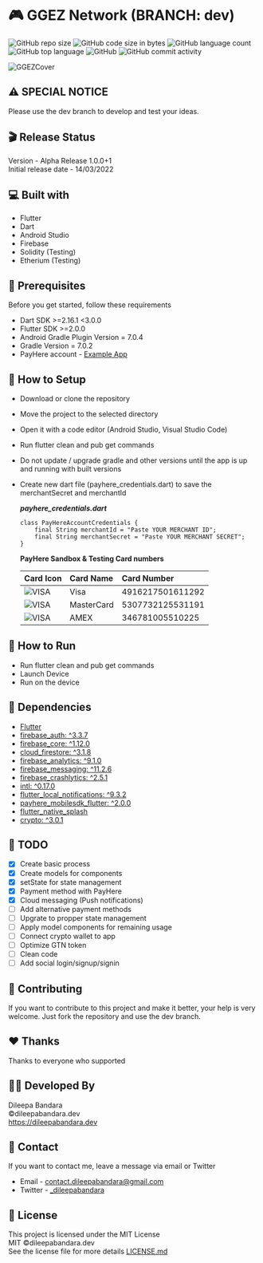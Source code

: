 # 🎮 GGEZ Network (BRANCH: dev)

![GitHub repo size](https://img.shields.io/github/repo-size/dileepabandara/ggez?color=red&label=repository%20size)
![GitHub code size in bytes](https://img.shields.io/github/languages/code-size/dileepabandara/ggez?color=red)
![GitHub language count](https://img.shields.io/github/languages/count/dileepabandara/ggez)
![GitHub top language](https://img.shields.io/github/languages/top/dileepabandara/ggez)
![GitHub](https://img.shields.io/github/license/dileepabandara/ggez?color=yellow)
![GitHub commit activity](https://img.shields.io/github/commit-activity/m/dileepabandara/ggez?color=brightgreen&label=commits)

![GGEZCover](https://dileepabandara.github.io/public-images/projects/ggez/ggez-cover-rounded-qr.png)

## ⚠️ SPECIAL NOTICE

Please use the dev branch to develop and test your ideas.

## 🎬 Release Status

Version - Alpha Release 1.0.0+1  
Initial release date - 14/03/2022

## 💻 Built with

- Flutter
- Dart
- Android Studio
- Firebase
- Solidity (Testing)
- Etherium (Testing)

## 📌 Prerequisites

Before you get started, follow these requirements

- Dart SDK >=2.16.1 <3.0.0
- Flutter SDK >=2.0.0
- Android Gradle Plugin Version = 7.0.4
- Gradle Version = 7.0.2
- PayHere account - [Example App](https://github.com/dileepabandara/flutter_with_payhere)

## 🍃 How to Setup

- Download or clone the repository
- Move the project to the selected directory
- Open it with a code editor (Android Studio, Visual Studio Code)
- Run flutter clean and pub get commands
- Do not update / upgrade gradle and other versions until the app is up and running with built versions
- Create new dart file (payhere_credentials.dart) to save the merchantSecret and merchantId  
    
  <b><i>payhere_credentials.dart</i></b>

  ```
  class PayHereAccountCredentials {
      final String merchantId = "Paste YOUR MERCHANT ID";
      final String merchantSecret = "Paste YOUR MERCHANT SECRET";
  }
  ```
  
  <b>PayHere Sandbox & Testing Card numbers</b>

  | Card Icon                                                      | Card Name  | Card Number      |
  | :------------------------------------------------------------- | :--------- | :--------------- |
  | ![VISA](https://img.icons8.com/color/40/000000/visa.png)       | Visa       | 4916217501611292 |
  | ![VISA](https://img.icons8.com/color/40/000000/mastercard.png) | MasterCard | 5307732125531191 |
  | ![VISA](https://img.icons8.com/color/40/000000/amex.png)       | AMEX       | 346781005510225  |

## 🚀 How to Run

- Run flutter clean and pub get commands
- Launch Device
- Run on the device

## 💎 Dependencies

- [Flutter](https://flutter.dev)
- [firebase_auth: ^3.3.7](https://pub.dev/packages/firebase_auth)
- [firebase_core: ^1.12.0](https://pub.dev/packages/firebase_core)
- [cloud_firestore: ^3.1.8](https://pub.dev/packages/cloud_firestore)
- [firebase_analytics: ^9.1.0](https://pub.dev/packages/firebase_analytics)
- [firebase_messaging: ^11.2.6](https://pub.dev/packages/firebase_messaging)
- [firebase_crashlytics: ^2.5.1](https://pub.dev/packages/firebase_crashlytics)
- [intl: ^0.17.0](https://pub.dev/packages/intl)
- [flutter_local_notifications: ^9.3.2](https://pub.dev/packages/flutter_local_notifications)
- [payhere_mobilesdk_flutter: ^2.0.0](https://pub.dev/packages/payhere_mobilesdk_flutter)
- [flutter_native_splash](https://pub.dev/packages/flutter_native_splash)
- [crypto: ^3.0.1](https://pub.dev/packages/crypto)

## 🎯 TODO

- [x] Create basic process
- [x] Create models for components
- [x] setState for state management 
- [x] Payment method with PayHere
- [x] Cloud messaging (Push notifications)
- [ ] Add alternative payment methods
- [ ] Upgrate to propper state management
- [ ] Apply model components for remaining usage
- [ ] Connect crypto wallet to app
- [ ] Optimize GTN token
- [ ] Clean code
- [ ] Add social login/signup/signin

## 👑 Contributing

If you want to contribute to this project and make it better, your help is very welcome. Just fork the repository and use the dev branch.

## ❤️ Thanks

Thanks to everyone who supported

## 👨‍💻 Developed By

Dileepa Bandara  
©dileepabandara.dev  
<https://dileepabandara.dev>

## 💬 Contact

If you want to contact me, leave a message via email or Twitter

- Email - <contact.dileepabandara@gmail.com>
- Twitter - [_dileepabandara](https://twitter.com/_dileepabandara)

## 📜 License

This project is licensed under the MIT License  
MIT ©dileepabandara.dev  
See the license file for more details [LICENSE.md](https://github.com/dileepabandara/ggez/blob/main/LICENSE)
